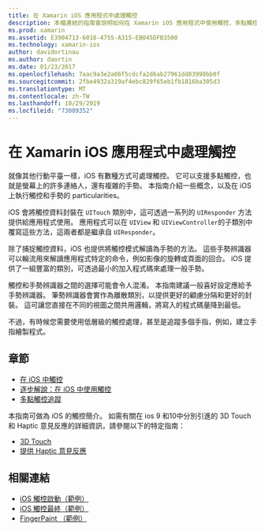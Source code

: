```yaml
---
title: 在 Xamarin iOS 應用程式中處理觸控
description: 本檔連結的指南會說明如何在 Xamarin iOS 應用程式中使用觸控、多點觸控、筆勢和 3D Touch。
ms.prod: xamarin
ms.assetid: E3904713-6018-4755-A315-EB045DFB3500
ms.technology: xamarin-ios
author: davidortinau
ms.author: daortin
ms.date: 01/23/2017
ms.openlocfilehash: 7aac9a3e2a86f5cdcfa2d6ab27961dd83998bb0f
ms.sourcegitcommit: 2fbe4932a319af4ebc829f65eb1fb1816ba305d3
ms.translationtype: MT
ms.contentlocale: zh-TW
ms.lasthandoff: 10/29/2019
ms.locfileid: "73009352"
---
```

# <a name="handling-touch-in-xamarinios-apps"></a>在 Xamarin iOS 應用程式中處理觸控

就像其他行動平臺一樣，iOS 有數種方式可處理觸控。 它可以支援多點觸控，也就是螢幕上的許多連絡人，還有複雜的手勢。 本指南介紹一些概念，以及在 iOS 上執行觸控和手勢的 particularities。

iOS 會將觸控資料封裝在 `UITouch` 類別中，這可透過一系列的 `UIResponder` 方法提供給應用程式使用。 應用程式可以在 `UIView` 和 `UIViewController`的子類別中覆寫這些方法，這兩者都是繼承自 `UIResponder`。

除了捕捉觸控資料，iOS 也提供將觸控模式解讀為手勢的方法。 這些手勢辨識器可以輪流用來解讀應用程式特定的命令，例如影像的旋轉或頁面的回合。 iOS 提供了一組豐富的類別，可透過最小的加入程式碼來處理一般手勢。

觸控和手勢辨識器之間的選擇可能會令人混淆。 本指南建議一般喜好設定應給予手勢辨識器。 筆勢辨識器會實作為離散類別，以提供更好的顧慮分隔和更好的封裝。 這可讓您直接在不同的視圖之間共用邏輯，將寫入的程式碼量降到最低。

不過，有時候您需要使用低層級的觸控處理，甚至是追蹤多個手指，例如，建立手指繪製程式。

## <a name="sections"></a>章節

- [在 iOS 中觸控](touch-in-ios.md)
- [逐步解說：在 iOS 中使用觸控](ios-touch-walkthrough.md)
- [多點觸控追蹤](touch-tracking.md)

本指南可做為 iOS 的觸控簡介。 如需有關在 ios 9 和10中分別引進的 3D Touch 和 Haptic 意見反應的詳細資訊，請參閱以下的特定指南：

- [3D Touch](~/ios/platform/3d-touch.md)
- [提供 Haptic 意見反應](~/ios/user-interface/ios-ui/haptic-feedback.md)

## <a name="related-links"></a>相關連結

- [iOS 觸控啟動（範例）](https://docs.microsoft.com/samples/xamarin/ios-samples/applicationfundamentals-touch-start)
- [iOS 觸控最終（範例）](https://docs.microsoft.com/samples/xamarin/ios-samples/applicationfundamentals-touch-final)
- [FingerPaint （範例）](https://docs.microsoft.com/samples/xamarin/ios-samples/applicationfundamentals-fingerpaint)
